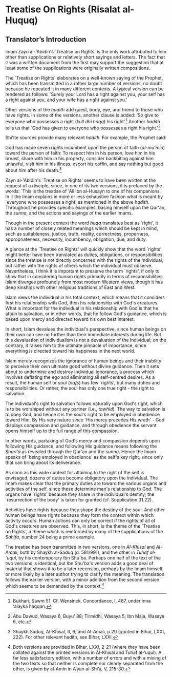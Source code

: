 Treatise On Rights  (Risalat al-Huquq)
======================================

Translator’s Introduction
-------------------------

Imam Zayn al-'Abidin's \`Treatise on Rights' is the only work attributed
to him other than supplications or relatively short sayings and letters.
The fact that it was a written document from the first may support the
suggestion that at least some of the supplications were originally
written compositions.

The \`Treatise on Rights' elaborates on a well-known saying of the
Prophet, which has been transmitted in a rather large number of
versions, no doubt because he repeated it in many different contexts. A
typical version can be rendered as follows: \`Surely your Lord has a
right against you, your self has a right against you, and your wife has
a right against you.'

Other versions of the *hadith* add guest, body, eye, and friend to those
who have rights. In some of the versions, another clause is added: ‘So
give to everyone who possesses a right (*kull dhi haqq*) his right’.[^1]
Another *hadith* tells us that \`God has given to everyone who possesses
a right his right.'[^2]

Shi'ite sources provide many relevant *hadith*. For example, the Prophet
said:

God has made seven rights incumbent upon the person of faith
(*al-mu'min*) toward the person of faith: To respect him in his person,
love him in his breast, share with him in his property, consider
backbiting against him unlawful, visit him in his illness, escort his
coffin, and say nothing but good about him after his death.[^3]

Zayn al-'Abidin's \`Treatise on Rights' seems to have been written at
the request of a disciple, since, in one of its two versions, it is
prefaced by the words: \`This is the treatise of 'Ali ibn al-Husayn to
one of his companions.' In it the Imam explains in more or less
exhaustive fashion what is meant by \`everyone who possesses a right' as
mentioned in the above *hadith*. Throughout he provides specific
examples, basing himself upon the Qur'an, the *sunna*, and the actions
and sayings of the earlier Imams.

Though in the present context the word *haqq* translates best as
\`right', it has a number of closely related meanings which should be
kept in mind, such as suitableness, justice, truth, reality,
correctness, properness, appropriateness, necessity, incumbency,
obligation, due, and duty.

A glance at the \`Treatise on Rights' will quickly show that the word
\`rights' might better have been translated as duties, obligations, or
responsibilities, since the treatise is not directly concerned with the
rights of the individual, but rather with the rights of others which the
individual must observe. Nevertheless, I think it is important to
preserve the term \`rights', if only to show that in considering human
rights primarily in terms of responsibilities, Islam diverges profoundly
from most modern Western views, though it has deep kinships with other
religious traditions of East and West.

Islam views the individual in his total context, which means that it
considers first his relationship with God, then his relationship with
God's creatures. What is important for the individual in his
relationship with God is that he attain to salvation, or in other words,
that he follow God's guidance, which is based upon mercy and directed
toward his own best interest.

In short, Islam devalues the individual's perspective, since human
beings on their own can see no further than their immediate interests
during life. But this devaluation of individualism is not a devaluation
of the individual; on the contrary, it raises him to the ultimate
pinnacle of importance, since everything is directed toward his
happiness in the next world.

Islam merely recognizes the ignorance of human beings and their
inability to perceive their own ultimate good without divine guidance.
Then it sets about to undermine and destroy individual ignorance, a
process which involves deflating the ego and eliminating all
self-centred desires. As a result, the human self or soul (*nafs*) has
few \`rights', but many duties and responsibilities. Or rather, the soul
has only one true right - the right to salvation.

The individual's right to salvation follows naturally upon God's right,
which is to be worshiped without any partner (i.e., *tawhid*). The way
to salvation is to obey God, and hence it is the soul's right to be
employed in obedience toward Him. By His very nature since \`His mercy
precedes His wrath' - God displays compassion and guidance, and through
obedience the servant opens himself up to the full range of this
compassion.

In other words, partaking of God's mercy and compassion depends upon
following His guidance, and following His guidance means following the
*Shari'a* as revealed through the Qur'an and the *sunna*. Hence the Imam
speaks of \`being employed in obedience' as the self's key right, since
only that can bring about its deliverance.

As soon as this wide context for attaining to the right of the self is
envisaged, dozens of duties become obligatory upon the individual. The
Imam makes clear that the primary duties are toward the various organs
and activities of the self, since these determine man's relationship to
God. The organs have \`rights' because they share in the individual's
destiny; the \`resurrection of the body' is taken for granted (cf.
Supplication 31.22).

Activities have rights because they shape the destiny of the soul. And
other human beings have rights because they form the context within
which activity occurs. Human actions can only be correct if the rights
of all of God's creatures are observed. This, in short, is the theme of
the \`Treatise on Rights', a theme which is reinforced by many of the
supplications of the *Sahifa*, number 24 being a prime example.

The treatise has been transmitted in two versions, one in *Al-Khisal*
and *Al-Amali*, both by Shaykh al-Saduq (d. 581/991), and the other in
*Tuhaf al-\`uqul*, by his contemporary Ibn Shu'ba. Perhaps one half of
the text of the two versions is identical, but Ibn Shu'ba's version adds
a good deal of material that shows it to be a later recension, perhaps
by the Imam himself, or more likely by a later author trying to clarify
the meaning. The translation follows the earlier version, with a minor
addition from the second version which seems to be demanded by the
context.[^4]

[^1]: Bukhari, Sawm 51. Cf. Wensinck, Concordance, I, 487, under inna
‘alayka haqqan.

[^2]: Abu Dawud, Wasaya 6, Buyu’ 88; Tirmidhi, Wasaya 5; Ibn Maja,
Wasaya 6, etc.

[^3]: Shaykh Saduq, Al-Khisal, II, 6; and Al-Amali, p.20 (quoted in
Bihar, LXXI, 222). For other relevant hadith, see Bihar, LXXI.

[^4]: Both versions are provided in Bihar, LXXI, 2-21 (where they have
been collated against the printed versions in Al-Khisal and Tuhaf
al-‘uqul). A far less satisfactory edition, with a number of errors and
with a mixing of the two texts so that neither is complete nor clearly
separated from the other, is given by al-Amin in A’yan al-Shi’a, V,
215-30.


